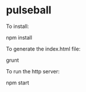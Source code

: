 # pulseball

To install:

  npm install
  
To generate the index.html file:

  grunt

To run the http server:

  npm start
